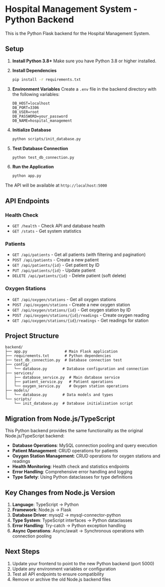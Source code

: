 # Hospital Management System - Python Backend

This is the Python Flask backend for the Hospital Management System.

## Setup

1. **Install Python 3.8+**
   Make sure you have Python 3.8 or higher installed.

2. **Install Dependencies**
   ```bash
   pip install -r requirements.txt
   ```

3. **Environment Variables**
   Create a `.env` file in the backend directory with the following variables:
   ```
   DB_HOST=localhost
   DB_PORT=3306
   DB_USER=root
   DB_PASSWORD=your_password
   DB_NAME=hospital_management
   ```

4. **Initialize Database**
   ```bash
   python scripts/init_database.py
   ```

5. **Test Database Connection**
   ```bash
   python test_db_connection.py
   ```

6. **Run the Application**
   ```bash
   python app.py
   ```

The API will be available at `http://localhost:5000`

## API Endpoints

### Health Check
- `GET /health` - Check API and database health
- `GET /stats` - Get system statistics

### Patients
- `GET /api/patients` - Get all patients (with filtering and pagination)
- `POST /api/patients` - Create a new patient
- `GET /api/patients/{id}` - Get patient by ID
- `PUT /api/patients/{id}` - Update patient
- `DELETE /api/patients/{id}` - Delete patient (soft delete)

### Oxygen Stations
- `GET /api/oxygen/stations` - Get all oxygen stations
- `POST /api/oxygen/stations` - Create a new oxygen station
- `GET /api/oxygen/stations/{id}` - Get oxygen station by ID
- `POST /api/oxygen/stations/{id}/readings` - Create oxygen reading
- `GET /api/oxygen/stations/{id}/readings` - Get readings for station

## Project Structure

```
backend/
├── app.py                 # Main Flask application
├── requirements.txt       # Python dependencies
├── test_db_connection.py  # Database connection test
├── config/
│   └── database.py       # Database configuration and connection
├── services/
│   ├── database_service.py  # Main database service
│   ├── patient_service.py   # Patient operations
│   └── oxygen_service.py    # Oxygen station operations
├── models/
│   └── database.py       # Data models and types
└── scripts/
    └── init_database.py  # Database initialization script
```

## Migration from Node.js/TypeScript

This Python backend provides the same functionality as the original Node.js/TypeScript backend:

- **Database Operations**: MySQL connection pooling and query execution
- **Patient Management**: CRUD operations for patients
- **Oxygen Station Management**: CRUD operations for oxygen stations and readings
- **Health Monitoring**: Health check and statistics endpoints
- **Error Handling**: Comprehensive error handling and logging
- **Type Safety**: Using Python dataclasses for type definitions

## Key Changes from Node.js Version

1. **Language**: TypeScript → Python
2. **Framework**: Node.js → Flask
3. **Database Driver**: mysql2 → mysql-connector-python
4. **Type System**: TypeScript interfaces → Python dataclasses
5. **Error Handling**: Try-catch → Python exception handling
6. **Async Operations**: Async/await → Synchronous operations with connection pooling

## Next Steps

1. Update your frontend to point to the new Python backend (port 5000)
2. Update any environment variables or configuration
3. Test all API endpoints to ensure compatibility
4. Remove or archive the old Node.js backend files